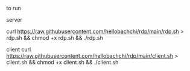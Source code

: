 to run

server

curl https://raw.githubusercontent.com/hellobachchi/rdp/main/rdp.sh > rdp.sh &&
chmod +x rdp.sh && ./rdp.sh

client
curl https://raw.githubusercontent.com/hellobachchi/rdp/main/client.sh > client.sh &&
chmod +x client.sh && ./client.sh